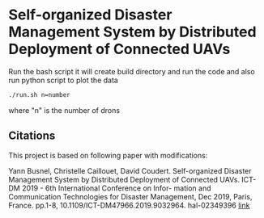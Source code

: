 # Self-organized Disaster Management System by Distributed Deployment of Connected UAVs
Run the bash script it will create build directory and run the code and also run python script to plot the data
```bash
./run.sh n=number
```
where "n" is the number of drons

## Citations
This project is based on following paper with modifications:

Yann Busnel, Christelle Caillouet, David Coudert. Self-organized Disaster Management System by
Distributed Deployment of Connected UAVs. ICT-DM 2019 - 6th International Conference on Infor-
mation and Communication Technologies for Disaster Management, Dec 2019, Paris, France. pp.1-8,
10.1109/ICT-DM47966.2019.9032964. hal-02349396
[link](https://inria.hal.science/hal-02349396/file/Spread_Shrink(4).pdf)
